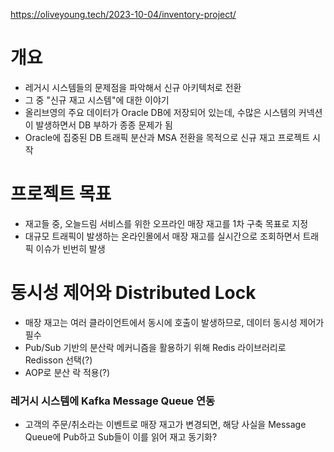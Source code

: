 https://oliveyoung.tech/2023-10-04/inventory-project/

# 개요
- 레거시 시스템들의 문제점을 파악해서 신규 아키텍처로 전환
- 그 중 "신규 재고 시스템"에 대한 이야기
- 올리브영의 주요 데이터가 Oracle DB에 저장되어 있는데, 수많은 시스템의 커넥션이 발생하면서 DB 부하가 종종 문제가 됨
- Oracle에 집중된 DB 트래픽 분산과 MSA 전환을 목적으로 신규 재고 프로젝트 시작

# 프로젝트 목표
- 재고들 중, 오늘드림 서비스를 위한 오프라인 매장 재고를 1차 구축 목표로 지정
- 대규모 트래픽이 발생하는 온라인몰에서 매장 재고를 실시간으로 조회하면서 트래픽 이슈가 빈번히 발생

# 동시성 제어와 Distributed Lock
- 매장 재고는 여러 클라이언트에서 동시에 호출이 발생하므로, 데이터 동시성 제어가 필수
- Pub/Sub 기반의 분산락 메커니즘을 활용하기 위해 Redis 라이브러리로 Redisson 선택(?)
- AOP로 분산 락 적용(?)

### 레거시 시스템에 Kafka Message Queue 연동
- 고객의 주문/취소라는 이벤트로 매장 재고가 변경되면, 해당 사실을 Message Queue에 Pub하고 Sub들이 이를 읽어 재고 동기화?
